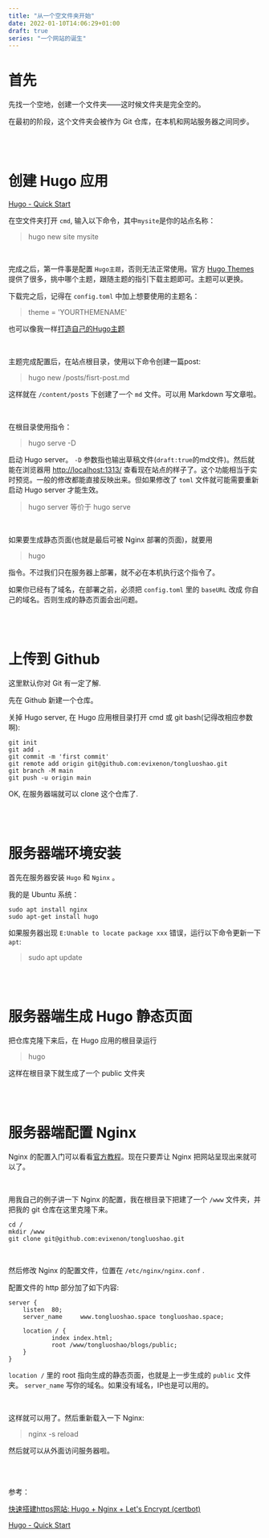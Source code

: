 ```yaml
---
title: "从一个空文件夹开始"
date: 2022-01-10T14:06:29+01:00
draft: true
series: "一个网站的诞生"
---
```


# 首先

先找一个空地，创建一个文件夹——这时候文件夹是完全空的。

在最初的阶段，这个文件夹会被作为 Git 仓库，在本机和网站服务器之间同步。

<br>
<br>

# 创建 Hugo 应用

[Hugo - Quick Start](https://gohugo.io/getting-started/quick-start/)

在空文件夹打开 `cmd`, 输入以下命令，其中`mysite`是你的站点名称：
> hugo new site mysite

<br>

完成之后，第一件事是配置 `Hugo主题`，否则无法正常使用。官方 [Hugo Themes](https://themes.gohugo.io/) 提供了很多，挑中哪个主题，跟随主题的指引下载主题即可。主题可以更换。

下载完之后，记得在 `config.toml` 中加上想要使用的主题名：
> theme = 'YOURTHEMENAME'

也可以像我一样[打造自己的Hugo主题](../打造自己的Hugo主题)

<br>

主题完成配置后，在站点根目录，使用以下命令创建一篇post:
> hugo new /posts/fisrt-post.md

这样就在 `/content/posts` 下创建了一个 `md` 文件。可以用 Markdown 写文章啦。

<br>

在根目录使用指令：
> hugo serve -D

启动 Hugo server。 `-D` 参数指也输出草稿文件(`draft:true`的md文件)。然后就能在浏览器用 [http://localhost:1313/](http://localhost:1313/) 查看现在站点的样子了。这个功能相当于实时预览。一般的修改都能直接反映出来。但如果修改了 `toml` 文件就可能需要重新启动 Hugo server 才能生效。

> hugo server
等价于
> hugo serve

<br>

如果要生成静态页面(也就是最后可被 Nginx 部署的页面)，就要用
> hugo

指令。不过我们只在服务器上部署，就不必在本机执行这个指令了。

如果你已经有了域名，在部署之前，必须把 `config.toml` 里的 `baseURL` 改成 你自己的域名。否则生成的静态页面会出问题。

<br>
<br>

# 上传到 Github

这里默认你对 Git 有一定了解.

先在 Github 新建一个仓库。

关掉 Hugo server, 在 Hugo 应用根目录打开 cmd 或 git bash(记得改相应参数啊):

```
git init
git add .
git commit -m 'first commit'
git remote add origin git@github.com:evixenon/tongluoshao.git
git branch -M main
git push -u origin main
```

OK, 在服务器端就可以 clone 这个仓库了.

<br>
<br>

# 服务器端环境安装

首先在服务器安装 `Hugo` 和 `Nginx` 。

我的是 Ubuntu 系统：
```
sudo apt install nginx
sudo apt-get install hugo
```

如果服务器出现 `E:Unable to locate package xxx` 错误，运行以下命令更新一下`apt`:
> sudo apt update

<br>
<br>

# 服务器端生成 Hugo 静态页面

把仓库克隆下来后，在 Hugo 应用的根目录运行
> hugo

这样在根目录下就生成了一个 public 文件夹

<br>
<br>

# 服务器端配置 Nginx 

Nginx 的配置入门可以看看[官方教程](https://nginx.org/en/docs/beginners_guide.html)。现在只要弄让 Nginx 把网站呈现出来就可以了。

<br>

用我自己的例子讲一下 Nginx 的配置，我在根目录下把建了一个 `/www` 文件夹，并把我的 git 仓库在这里克隆下来。
```
cd /
mkdir /www
git clone git@github.com:evixenon/tongluoshao.git
```


<br>

然后修改 Nginx 的配置文件，位置在 `/etc/nginx/nginx.conf` .

配置文件的 http 部分加了如下内容:
```
server {
    listen  80;
    server_name     www.tongluoshao.space tongluoshao.space;

    location / {
            index index.html;
            root /www/tongluoshao/blogs/public;
    }
}
```

`location /` 里的 root 指向生成的静态页面，也就是上一步生成的 `public` 文件夹。
`server_name` 写你的域名。如果没有域名，IP也是可以用的。

<br>

这样就可以用了。然后重新载入一下 Nginx:
> nginx -s reload

然后就可以从外面访问服务器啦。

<br>
<br>

参考：

[快速搭建https网站: Hugo + Nginx + Let's Encrypt (certbot)](https://zhuanlan.zhihu.com/p/365910957)

[Hugo - Quick Start](https://gohugo.io/getting-started/quick-start/)